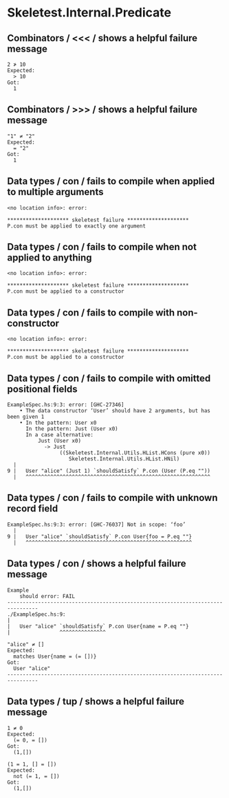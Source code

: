 # Skeletest.Internal.Predicate

## Combinators / <<< / shows a helpful failure message

```
2 ≯ 10
Expected:
  > 10
Got:
  1
```

## Combinators / >>> / shows a helpful failure message

```
"1" ≠ "2"
Expected:
  = "2"
Got:
  1
```

## Data types / con / fails to compile when applied to multiple arguments

```
<no location info>: error:
    
******************** skeletest failure ********************
P.con must be applied to exactly one argument
```

## Data types / con / fails to compile when not applied to anything

```
<no location info>: error:
    
******************** skeletest failure ********************
P.con must be applied to a constructor
```

## Data types / con / fails to compile with non-constructor

```
<no location info>: error:
    
******************** skeletest failure ********************
P.con must be applied to a constructor
```

## Data types / con / fails to compile with omitted positional fields

```
ExampleSpec.hs:9:3: error: [GHC-27346]
    • The data constructor ‘User’ should have 2 arguments, but has been given 1
    • In the pattern: User x0
      In the pattern: Just (User x0)
      In a case alternative:
          Just (User x0)
            -> Just
                 ((Skeletest.Internal.Utils.HList.HCons (pure x0))
                    Skeletest.Internal.Utils.HList.HNil)
  |
9 |   User "alice" (Just 1) `shouldSatisfy` P.con (User (P.eq ""))
  |   ^^^^^^^^^^^^^^^^^^^^^^^^^^^^^^^^^^^^^^^^^^^^^^^^^^^^^^^^^^^^
```

## Data types / con / fails to compile with unknown record field

```
ExampleSpec.hs:9:3: error: [GHC-76037] Not in scope: ‘foo’
  |
9 |   User "alice" `shouldSatisfy` P.con User{foo = P.eq ""}
  |   ^^^^^^^^^^^^^^^^^^^^^^^^^^^^^^^^^^^^^^^^^^^^^^^^^^^^^^
```

## Data types / con / shows a helpful failure message

```
Example
    should error: FAIL
--------------------------------------------------------------------------------
./ExampleSpec.hs:9:
|
|   User "alice" `shouldSatisfy` P.con User{name = P.eq ""}
|                ^^^^^^^^^^^^^^^

"alice" ≠ []
Expected:
  matches User{name = (= [])}
Got:
  User "alice"
--------------------------------------------------------------------------------
```

## Data types / tup / shows a helpful failure message

```
1 ≠ 0
Expected:
  (= 0, = [])
Got:
  (1,[])
```

```
(1 = 1, [] = [])
Expected:
  not (= 1, = [])
Got:
  (1,[])
```
